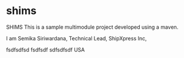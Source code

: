 # shims
SHIMS This is a sample multimodule project developed using a maven.

I am Semika Siriwardana,
Technical Lead,
ShipXpress Inc,


fsdfsdfsd
fsdfsdf
sdfsdfsdf
USA
